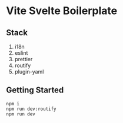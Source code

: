# Vite Svelte Boilerplate

## Stack 

1. i18n
2. eslint
3. prettier
4. routify
5. plugin-yaml

## Getting Started

```shell script
npm i
npm run dev:routify
npm run dev
```